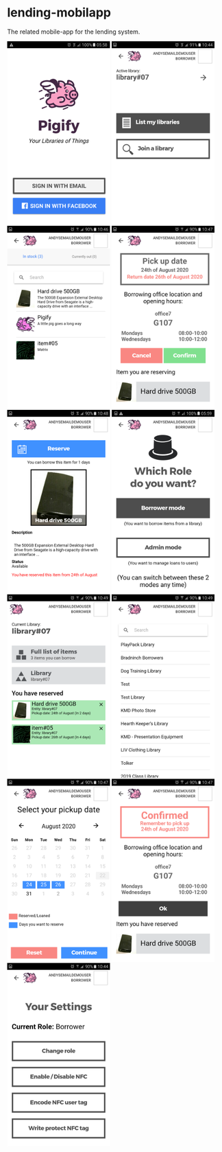 # lending-mobilapp
The related mobile-app for the lending system.


<div class="row"> 
  <div class="column">
    <img src="https://github.com/ada024/lending-mobilapp/blob/master/screenshots/1_0login.png" style="width:240px;flex:25%;msFlex:25%">
    <img src="https://github.com/ada024/lending-mobilapp/blob/master/screenshots/3_0.png" style="width:240px;flex:25%;msFlex:25%">
    <img src="https://github.com/ada024/lending-mobilapp/blob/master/screenshots/4_0.png" style="width:240px;flex:25%;msFlex:25%">
    <img src="https://github.com/ada024/lending-mobilapp/blob/master/screenshots/4_2.png" style="width:240px;flex:25%;msFlex:25%">
    <img src="https://github.com/ada024/lending-mobilapp/blob/master/screenshots/4_23.png" style="width:240px;flex:25%;msFlex:25%">
    <img src="https://github.com/ada024/lending-mobilapp/blob/master/screenshots/8.png" style="width:240px;flex:25%;msFlex:25%">
  </div>
  <div class="column">
    <img src="https://github.com/ada024/lending-mobilapp/blob/master/screenshots/2.png" style="width:240px;flex:25%;msFlex:25%">
    <img src="https://github.com/ada024/lending-mobilapp/blob/master/screenshots/3_1.png" style="width:240px;flex:25%;msFlex:25%">
    <img src="https://github.com/ada024/lending-mobilapp/blob/master/screenshots/4_1.png" style="width:240px;flex:25%;msFlex:25%">
    <img src="https://github.com/ada024/lending-mobilapp/blob/master/screenshots/4_22.png" style="width:240px;flex:25%;msFlex:25%">
    <img src="https://github.com/ada024/lending-mobilapp/blob/master/screenshots/7.png" style="width:240px;flex:25%;msFlex:25%">
  </div>  
</div>

